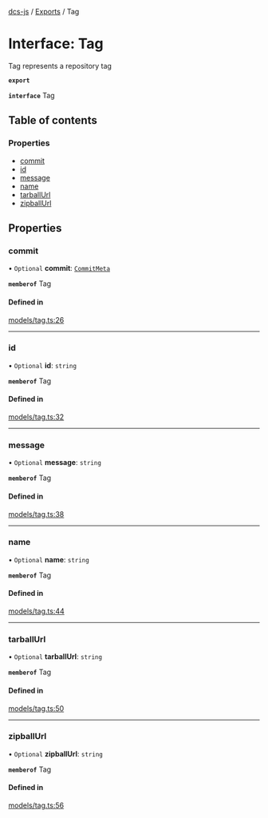 [dcs-js](../README.md) / [Exports](../modules.md) / Tag

# Interface: Tag

Tag represents a repository tag

**`export`**

**`interface`** Tag

## Table of contents

### Properties

- [commit](Tag.md#commit)
- [id](Tag.md#id)
- [message](Tag.md#message)
- [name](Tag.md#name)
- [tarballUrl](Tag.md#tarballurl)
- [zipballUrl](Tag.md#zipballurl)

## Properties

### <a id="commit" name="commit"></a> commit

• `Optional` **commit**: [`CommitMeta`](CommitMeta.md)

**`memberof`** Tag

#### Defined in

[models/tag.ts:26](https://github.com/unfoldingWord/dcs-js/blob/c677a54/models/tag.ts#L26)

___

### <a id="id" name="id"></a> id

• `Optional` **id**: `string`

**`memberof`** Tag

#### Defined in

[models/tag.ts:32](https://github.com/unfoldingWord/dcs-js/blob/c677a54/models/tag.ts#L32)

___

### <a id="message" name="message"></a> message

• `Optional` **message**: `string`

**`memberof`** Tag

#### Defined in

[models/tag.ts:38](https://github.com/unfoldingWord/dcs-js/blob/c677a54/models/tag.ts#L38)

___

### <a id="name" name="name"></a> name

• `Optional` **name**: `string`

**`memberof`** Tag

#### Defined in

[models/tag.ts:44](https://github.com/unfoldingWord/dcs-js/blob/c677a54/models/tag.ts#L44)

___

### <a id="tarballurl" name="tarballurl"></a> tarballUrl

• `Optional` **tarballUrl**: `string`

**`memberof`** Tag

#### Defined in

[models/tag.ts:50](https://github.com/unfoldingWord/dcs-js/blob/c677a54/models/tag.ts#L50)

___

### <a id="zipballurl" name="zipballurl"></a> zipballUrl

• `Optional` **zipballUrl**: `string`

**`memberof`** Tag

#### Defined in

[models/tag.ts:56](https://github.com/unfoldingWord/dcs-js/blob/c677a54/models/tag.ts#L56)
